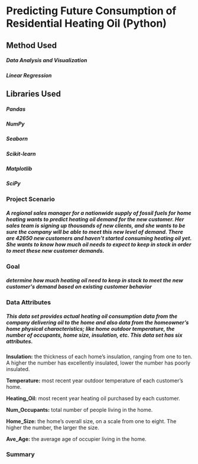 # Predicting Future Consumption of Residential Heating Oil (Python)

## Method Used

##### Data Analysis and Visualization
##### Linear Regression

## Libraries Used

##### Pandas
##### NumPy
##### Seaborn
##### Scikit-learn
##### Matplotlib
##### SciPy


### Project Scenario 
##### A regional sales manager for a nationwide supply of fossil fuels for home heating wants to predict heating oil demand for the new customer. Her sales team is signing up thousands of new clients, and she wants to be sure the company will be able to meet this new level of demand. There are 42650 new customers and haven’t started consuming heating oil yet. She wants to know how much oil needs to expect to keep in stock in order to meet these new customer demands.



### Goal

##### determine how much heating oil need to keep in stock to meet the new customer's demand based on existing customer behavior

### Data Attributes 

##### This data set provides actual heating oil consumption data from the company delivering oil to the home and also data from the homeowner’s home physical characteristics; like home outdoor temperature, the number of occupants, home size, insulation, etc. This data set has six attributes. 

 **Insulation:**  the thickness of each home’s insulation, ranging from one to ten. A higher the number has excellently insulated, lower the number has poorly insulated.  
 
**Temperature:** most recent year outdoor temperature of each customer’s home.

**Heating_Oil:**  most recent year heating oil purchased by each customer. 

**Num_Occupants:**   total number of people living in the home.  

**Home_Size:**  the home’s overall size, on a scale from one to eight. The higher the number, the larger the size.  

 **Ave_Age:**  the average age of occupier living in the home. 


### Summary








